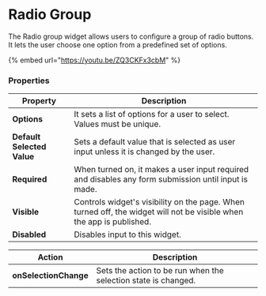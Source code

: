 # Radio Group

The Radio group widget allows users to configure a group of radio buttons. It lets the user choose one option from a predefined set of options.

{% embed url="https://youtu.be/ZQ3CKFx3cbM" %}

### Properties

| Property                   | Description                                                                                                          |
| -------------------------- | -------------------------------------------------------------------------------------------------------------------- |
| **Options**                | It sets a list of options for a user to select. Values must be unique.                                               |
| **Default Selected Value** | Sets a default value that is selected as user input unless it is changed by the user.                                |
| **Required**               | When turned on, it makes a user input required and disables any form submission until input is made.                 |
| **Visible**                | Controls widget's visibility on the page. When turned off, the widget will not be visible when the app is published. |
| **Disabled**               | Disables input to this widget.                                                                                       |

| Action                | Description                                                    |
| --------------------- | -------------------------------------------------------------- |
| **onSelectionChange** | Sets the action to be run when the selection state is changed. |

